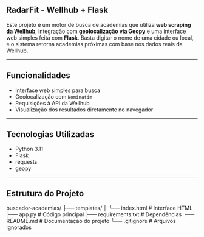 ## RadarFit - Wellhub + Flask

Este projeto é um motor de busca de academias que utiliza **web scraping da Wellhub**, integração com **geolocalização via Geopy** e uma interface web simples feita com **Flask**. Basta digitar o nome de uma cidade ou local, e o sistema retorna academias próximas com base nos dados reais da Wellhub.

---

## Funcionalidades

- Interface web simples para busca
- Geolocalização com `Nominatim`
- Requisições à API da Wellhub
- Visualização dos resultados diretamente no navegador


---

## Tecnologias Utilizadas

- Python 3.11
- Flask
- requests
- geopy

---

## Estrutura do Projeto

buscador-academias/
├── templates/
│ └── index.html # Interface HTML
├── app.py # Código principal
├── requirements.txt # Dependências
├── README.md # Documentação do projeto
└── .gitignore # Arquivos ignorados

